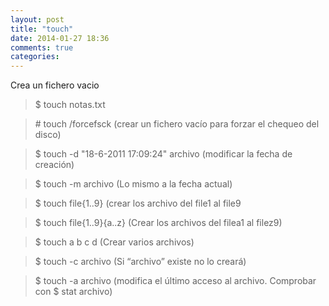 ```yaml
---
layout: post
title: "touch"
date: 2014-01-27 18:36
comments: true
categories: 
---
```

Crea un fichero vacio

>$ touch notas.txt

>\# touch /forcefsck (crear un fichero vacío para forzar el chequeo del disco)

>$ touch -d "18-6-2011 17:09:24" archivo (modificar la fecha de creación)

>$ touch -m archivo (Lo mismo a la fecha actual)

>$ touch file{1..9} (crear los archivo del file1 al file9

>$ touch file{1..9}{a..z} (Crear los archivos del filea1 al filez9)

>$ touch a b c d (Crear varios archivos)

>$ touch -c archivo (Si “archivo” existe no lo creará)

>$ touch -a archivo (modifica el último acceso al archivo. Comprobar con $ stat archivo)

